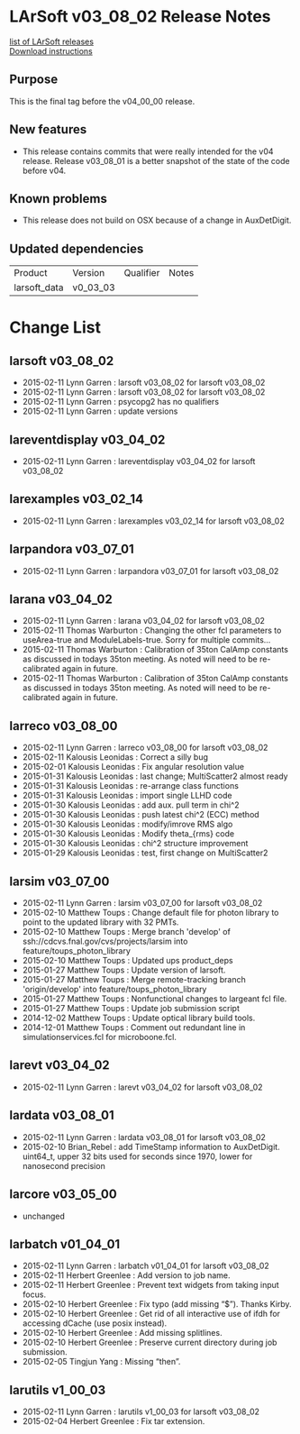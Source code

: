# LArSoft v03_08_02 Release Notes



[list of LArSoft releases](LArSoft_release_list)  
[Download instructions](http://scisoft.fnal.gov/scisoft/bundles/larsoft/v03_08_02/larsoft-v03_08_02.html)

## Purpose

This is the final tag before the v04_00_00 release.

## New features

-   This release contains commits that were really intended for the v04 release. Release v03_08_01 is a better snapshot of the state of the code before v04.

## Known problems

-   This release does not build on OSX because of a change in AuxDetDigit.

## Updated dependencies

|              |          |           |       |
|--------------|----------|-----------|-------|
| Product      | Version  | Qualifier | Notes |
| larsoft_data | v0_03_03 |           |       |

# Change List

## larsoft v03_08_02

-   2015-02-11 Lynn Garren : larsoft v03_08_02 for larsoft v03_08_02
-   2015-02-11 Lynn Garren : larsoft v03_08_02 for larsoft v03_08_02
-   2015-02-11 Lynn Garren : psycopg2 has no qualifiers
-   2015-02-11 Lynn Garren : update versions

## lareventdisplay v03_04_02

-   2015-02-11 Lynn Garren : lareventdisplay v03_04_02 for larsoft v03_08_02

## larexamples v03_02_14

-   2015-02-11 Lynn Garren : larexamples v03_02_14 for larsoft v03_08_02

## larpandora v03_07_01

-   2015-02-11 Lynn Garren : larpandora v03_07_01 for larsoft v03_08_02

## larana v03_04_02

-   2015-02-11 Lynn Garren : larana v03_04_02 for larsoft v03_08_02
-   2015-02-11 Thomas Warburton : Changing the other fcl parameters to useArea-true and ModuleLabels-true. Sorry for multiple commits…
-   2015-02-11 Thomas Warburton : Calibration of 35ton CalAmp constants as discussed in todays 35ton meeting. As noted will need to be re-calibrated again in future.
-   2015-02-11 Thomas Warburton : Calibration of 35ton CalAmp constants as discussed in todays 35ton meeting. As noted will need to be re-calibrated again in future.

## larreco v03_08_00

-   2015-02-11 Lynn Garren : larreco v03_08_00 for larsoft v03_08_02
-   2015-02-11 Kalousis Leonidas : Correct a silly bug
-   2015-02-01 Kalousis Leonidas : Fix angular resolution value
-   2015-01-31 Kalousis Leonidas : last change; MultiScatter2 almost ready
-   2015-01-31 Kalousis Leonidas : re-arrange class functions
-   2015-01-31 Kalousis Leonidas : import single LLHD code
-   2015-01-30 Kalousis Leonidas : add aux. pull term in chi^2
-   2015-01-30 Kalousis Leonidas : push latest chi^2 (ECC) method
-   2015-01-30 Kalousis Leonidas : modify/imrove RMS algo
-   2015-01-30 Kalousis Leonidas : Modify theta_{rms} code
-   2015-01-30 Kalousis Leonidas : chi^2 structure improvement
-   2015-01-29 Kalousis Leonidas : test, first change on MultiScatter2

## larsim v03_07_00

-   2015-02-11 Lynn Garren : larsim v03_07_00 for larsoft v03_08_02
-   2015-02-10 Matthew Toups : Change default file for photon library to point to the updated library with 32 PMTs.
-   2015-02-10 Matthew Toups : Merge branch 'develop' of ssh://cdcvs.fnal.gov/cvs/projects/larsim into feature/toups_photon_library
-   2015-02-10 Matthew Toups : Updated ups product_deps
-   2015-01-27 Matthew Toups : Update version of larsoft.
-   2015-01-27 Matthew Toups : Merge remote-tracking branch 'origin/develop' into feature/toups_photon_library
-   2015-01-27 Matthew Toups : Nonfunctional changes to largeant fcl file.
-   2015-01-27 Matthew Toups : Update job submission script
-   2014-12-02 Matthew Toups : Update optical library build tools.
-   2014-12-01 Matthew Toups : Comment out redundant line in simulationservices.fcl for microboone.fcl.

## larevt v03_04_02

-   2015-02-11 Lynn Garren : larevt v03_04_02 for larsoft v03_08_02

## lardata v03_08_01

-   2015-02-11 Lynn Garren : lardata v03_08_01 for larsoft v03_08_02
-   2015-02-10 Brian_Rebel : add TimeStamp information to AuxDetDigit. uint64_t, upper 32 bits used for seconds since 1970, lower for nanosecond precision

## larcore v03_05_00

-   unchanged

## larbatch v01_04_01

-   2015-02-11 Lynn Garren : larbatch v01_04_01 for larsoft v03_08_02
-   2015-02-11 Herbert Greenlee : Add version to job name.
-   2015-02-11 Herbert Greenlee : Prevent text widgets from taking input focus.
-   2015-02-10 Herbert Greenlee : Fix typo (add missing “$”). Thanks Kirby.
-   2015-02-10 Herbert Greenlee : Get rid of all interactive use of ifdh for accessing dCache (use posix instead).
-   2015-02-10 Herbert Greenlee : Add missing splitlines.
-   2015-02-10 Herbert Greenlee : Preserve current directory during job submission.
-   2015-02-05 Tingjun Yang : Missing “then”.

## larutils v1_00_03

-   2015-02-11 Lynn Garren : larutils v1_00_03 for larsoft v03_08_02
-   2015-02-04 Herbert Greenlee : Fix tar extension.
